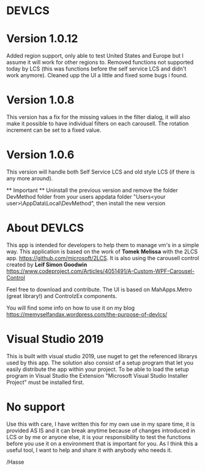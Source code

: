 # DEVLCS 
# Version 1.0.12
Added region support, only able to test United States and Europe but I assume it will work for other regions to. Removed functions not supported today by LCS (this was functions before the self service LCS and didn't work anymore). Cleaned upp the UI a little and fixed some bugs i found. 
# Version 1.0.8
This version has a fix for the missing values in the filter dialog, it will also make it possible to have individual filters on each carousell. The rotation increment can be set to a fixed value.

# Version 1.0.6
This version will handle both Self Service LCS and old style LCS (if there is any more around). 

** Important **
Uninstall the previous version and remove the folder DevMethod folder from your users appdata folder "Users\<your user>\AppData\Local\DevMethod", then install the new version

# About DEVLCS
This app is intended for developers to help them to manage vm's in a simple way. This application is based on the work of **Tomek Melissa** with the 2LCS app. https://github.com/microsoft/2LCS. It is also using the carousell control created by **Leif Simon Goodwin** https://www.codeproject.com/Articles/4051491/A-Custom-WPF-Carousel-Control 

Feel free to download and contribute. The UI is based on MahApps.Metro (great library!) and ControlzEx components.

You will find some info on how to use it on my blog https://memyselfandax.wordpress.com/the-purpose-of-devlcs/

# Visual Studio 2019
This is built with visual studio 2019, use nuget to get the referenced librarys used by this app.
The solution also consist of a setup program that let you easily distribute the app within your project. To be able to load the setup program in Visual Studio the Extension "Microsoft Visual Studio Installer Project" must be installed first.

# No support
Use this with care, I have written this for my own use in my spare time, it is provided AS IS and it can break anytime because of changes introduced in LCS or by me or anyone else, it is your responsibility to test the functions before you use it on a environment that is important for you. As I think this a useful tool, I want to help and share it with anybody who needs it.

/Hasse
